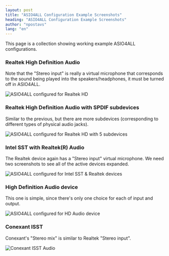 ```yaml
---
layout: post
title: "ASIO4ALL Configuration Example Screenshots"
heading: "ASIO4ALL Configuration Example Screenshots"
author: "npostavs"
lang: "en"
---
```


This page is a collection showing working example ASIO4ALL configurations.
<!--more-->

### Realtek High Definition Audio

Note that the "Stereo input" is really a virtual microphone that
corresponds to the sound being played into the speakers/headphones, it
must be turned off in ASIO4ALL.

![ASIO4ALL configured for Realtek
HD](https://github.com/npostavs/jamulus/releases/download/r3_6_2/asio4all-realtek.png)

### Realtek High Definition Audio with SPDIF subdevices

Similar to the previous, but there are more subdevices (corresponding
to different types of physical audio jacks).

![ASIO4ALL configured for Realtek HD with 5
subdevices](https://github.com/npostavs/jamulus/releases/download/r3_6_2/realtek-spdif.jpg)

### Intel SST with Realtek(R) Audio

The Realtek device again has a "Stereo input" virtual microphone.  We
need two screenshots to see all of the active devices expanded.

![ASIO4ALL configured for Intel SST & Realtek
devices](https://github.com/npostavs/jamulus/releases/download/r3_6_2/intel-sst+realtek.png)

### High Definition Audio device
This one is simple, since there's only one choice for each of input
and output.

![ASIO4ALL configured for HD Audio
device](https://github.com/npostavs/jamulus/releases/download/r3_6_2/hidef-audio.png)

### Conexant ISST

Conexant's "Stereo mix" is similar to Realtek "Stereo input".

![Conexant ISST Audio](https://user-images.githubusercontent.com/20726856/111084554-472df880-8513-11eb-886c-d5d836b7b9f7.png)
